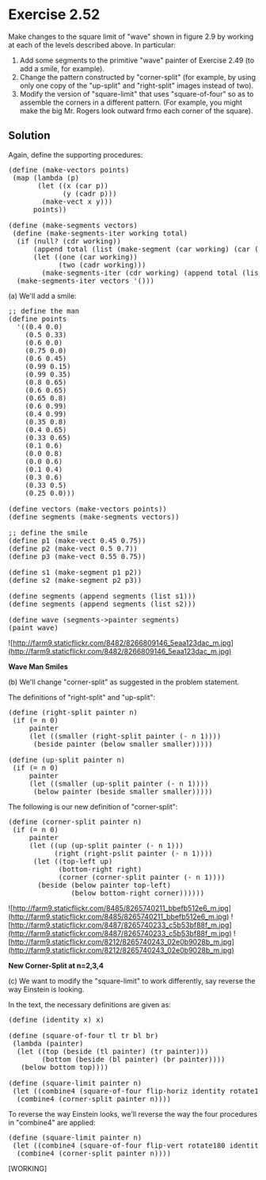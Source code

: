 Exercise 2.52
============= 

Make changes to the square limit of "wave" shown in figure 2.9 by working at each of the levels 
described above. In particular:

1. Add some segments to the primitive "wave" painter of Exercise 2.49 (to add a smile, for example).
2. Change the pattern constructed by "corner-split" (for example, by using only one copy of the 
   "up-split" and "right-split" images instead of two).
3. Modify the version of "square-limit" that uses "square-of-four" so as to assemble the corners in 
   a different pattern. (For example, you might make the big Mr. Rogers look outward frmo each corner
   of the square).

Solution 
--------

Again, define the supporting procedures:

<pre>
(define (make-vectors points)
 (map (lambda (p)
       (let ((x (car p))
             (y (cadr p)))
        (make-vect x y)))
      points))

(define (make-segments vectors)
 (define (make-segments-iter working total)
  (if (null? (cdr working))
      (append total (list (make-segment (car working) (car (car total)))))
      (let ((one (car working))
            (two (cadr working)))
        (make-segments-iter (cdr working) (append total (list (make-segment one two)))))))
  (make-segments-iter vectors '()))
</pre>

(a) We'll add a smile:

<pre>
;; define the man
(define points
  '((0.4 0.0)
    (0.5 0.33)
    (0.6 0.0)
    (0.75 0.0)
    (0.6 0.45)
    (0.99 0.15)
    (0.99 0.35)
    (0.8 0.65)
    (0.6 0.65)
    (0.65 0.8)
    (0.6 0.99)
    (0.4 0.99)
    (0.35 0.8)
    (0.4 0.65)
    (0.33 0.65)
    (0.1 0.6)
    (0.0 0.8)
    (0.0 0.6)
    (0.1 0.4)
    (0.3 0.6)
    (0.33 0.5)
    (0.25 0.0)))

(define vectors (make-vectors points))
(define segments (make-segments vectors))

;; define the smile
(define p1 (make-vect 0.45 0.75))
(define p2 (make-vect 0.5 0.7))
(define p3 (make-vect 0.55 0.75))

(define s1 (make-segment p1 p2))
(define s2 (make-segment p2 p3))

(define segments (append segments (list s1)))
(define segments (append segments (list s2)))

(define wave (segments->painter segments)
(paint wave)
</pre>

![http://farm9.staticflickr.com/8482/8266809146_5eaa123dac_m.jpg](http://farm9.staticflickr.com/8482/8266809146_5eaa123dac_m.jpg)

**Wave Man Smiles**

(b) We'll change "corner-split" as suggested in the problem statement.

The definitions of "right-split" and "up-split":

<pre>
(define (right-split painter n)
 (if (= n 0)
     painter
     (let ((smaller (right-split painter (- n 1))))
      (beside painter (below smaller smaller)))))

(define (up-split painter n)
 (if (= n 0)
     painter
     (let ((smaller (up-split painter (- n 1))))
      (below painter (beside smaller smaller)))))
</pre>

The following is our new definition of "corner-split":

<pre>
(define (corner-split painter n)
 (if (= n 0)
     painter
     (let ((up (up-split painter (- n 1)))
           (right (right-pslit painter (- n 1))))
      (let ((top-left up)
            (bottom-right right)
            (corner (corner-split painter (- n 1))))
       (beside (below painter top-left)
               (below bottom-right corner))))))
</pre> 

![http://farm9.staticflickr.com/8485/8265740211_bbefb512e6_m.jpg](http://farm9.staticflickr.com/8485/8265740211_bbefb512e6_m.jpg) ![http://farm9.staticflickr.com/8487/8265740233_c5b53bf88f_m.jpg](http://farm9.staticflickr.com/8487/8265740233_c5b53bf88f_m.jpg) ![http://farm9.staticflickr.com/8212/8265740243_02e0b9028b_m.jpg](http://farm9.staticflickr.com/8212/8265740243_02e0b9028b_m.jpg)

**New Corner-Split at n=2,3,4**

(c) We want to modify the "square-limit" to work differently, say reverse the way Einstein is looking.

In the text, the necessary definitions are given as:

<pre>
(define (identity x) x)

(define (square-of-four tl tr bl br)
 (lambda (painter)
  (let ((top (beside (tl painter) (tr painter)))
        (bottom (beside (bl painter) (br painter))))
   (below bottom top))))

(define (square-limit painter n)
 (let ((combine4 (square-of-four flip-horiz identity rotate180 flip-vert)))
  (combine4 (corner-split painter n))))
</pre>

To reverse the way Einstein looks, we'll reverse the way the four procedures in "combine4" are applied:

<pre>
(define (square-limit painter n)
 (let ((combine4 (square-of-four flip-vert rotate180 identity flip-horiz)))
  (combine4 (corner-split painter n))))
</pre>

[WORKING]